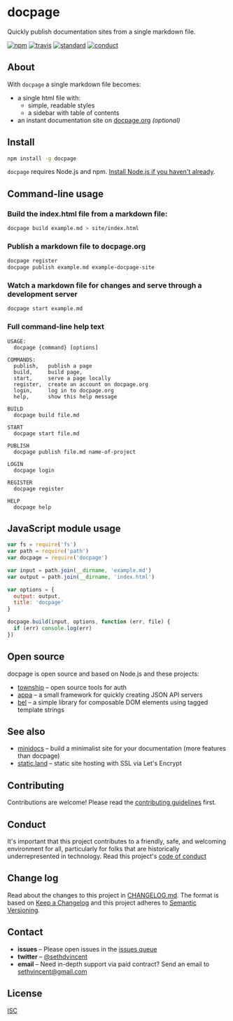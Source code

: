 # docpage

Quickly publish documentation sites from a single markdown file.

[![npm][npm-image]][npm-url]
[![travis][travis-image]][travis-url]
[![standard][standard-image]][standard-url]
[![conduct][conduct]][conduct-url]

[npm-image]: https://img.shields.io/npm/v/docpage.svg?style=flat-square
[npm-url]: https://www.npmjs.com/package/docpage
[travis-image]: https://img.shields.io/travis/sethvincent/docpage.svg?style=flat-square
[travis-url]: https://travis-ci.org/sethvincent/docpage
[standard-image]: https://img.shields.io/badge/code%20style-standard-brightgreen.svg?style=flat-square
[standard-url]: http://npm.im/standard
[conduct]: https://img.shields.io/badge/code%20of%20conduct-contributor%20covenant-green.svg?style=flat-square
[conduct-url]: CONDUCT.md

## About

With `docpage` a single markdown file becomes:

- a single html file with:
  - simple, readable styles
  - a sidebar with table of contents
- an instant documentation site on [docpage.org](https://docpage.org) *(optional)*

## Install

```sh
npm install -g docpage
```

`docpage` requires Node.js and npm. [Install Node.js if you haven't already](https://nodejs.org).

## Command-line usage

### Build the index.html file from a markdown file:

```sh
docpage build example.md > site/index.html
```

### Publish a markdown file to docpage.org

```sh
docpage register
docpage publish example.md example-docpage-site
```

### Watch a markdown file for changes and serve through a development server

```sh
docpage start example.md
```

### Full command-line help text

```
USAGE:
  docpage {command} [options]

COMMANDS:
  publish,   publish a page
  build,     build page,
  start,     serve a page locally
  register,  create an account on docpage.org
  login,     log in to docpage.org
  help,      show this help message

BUILD
  docpage build file.md

START
  docpage start file.md

PUBLISH
  docpage publish file.md name-of-project

LOGIN
  docpage login

REGISTER
  docpage register

HELP
  docpage help
```


## JavaScript module usage

```js
var fs = require('fs')
var path = require('path')
var docpage = require('docpage')

var input = path.join(__dirname, 'example.md')
var output = path.join(__dirname, 'index.html')

var options = {
  output: output,
  title: 'docpage'
}

docpage.build(input, options, function (err, file) {
  if (err) console.log(err)
})
```

## Open source

docpage is open source and based on Node.js and these projects:

- [township](https://github.com/township) – open source tools for auth
- [appa](https://github.com/sethvincent/appa) – a small framework for quickly creating JSON API servers
- [bel](https://github.com/shama/bel) – a simple library for composable DOM elements using tagged template strings

## See also

- [minidocs](https://github.com/freeman-lab/minidocs) – build a minimalist site for your documentation (more features than docpage)
- [static.land](https://static.land) – static site hosting with SSL via Let's Encrypt

## Contributing

Contributions are welcome! Please read the [contributing guidelines](CONTRIBUTING.md) first.

## Conduct

It's important that this project contributes to a friendly, safe, and welcoming environment for all, particularly for folks that are historically underrepresented in technology. Read this project's [code of conduct](CONDUCT.md)

## Change log

Read about the changes to this project in [CHANGELOG.md](CHANGELOG.md). The format is based on [Keep a Changelog](http://keepachangelog.com/) and this project adheres to [Semantic Versioning](http://semver.org/).

## Contact

- **issues** – Please open issues in the [issues queue](https://github.com/sethvincent/docpage/issues)
- **twitter** – [@sethdvincent](https://twitter.com/sethdvincent)
- **email** – Need in-depth support via paid contract? Send an email to sethvincent@gmail.com

## License

[ISC](LICENSE.md)
